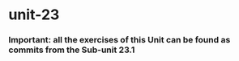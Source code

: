 # unit-23

### Important: all the exercises of this Unit can be found as commits from the Sub-unit 23.1
